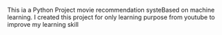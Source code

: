 This ia a Python Project movie recommendation systeBased on machine learning. I created this project for only learning purpose from youtube to improve my learning skill  
